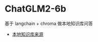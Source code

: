 # ChatGLM2-6b

基于 langchain + chroma 做本地知识库问答      

- [本地知识库来源](https://github.com/yyhchen/Notes/tree/main/NLP%20review)